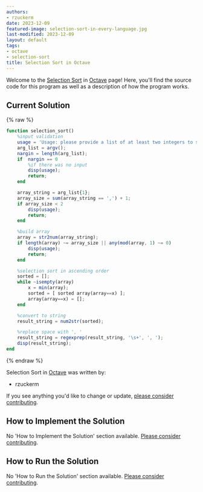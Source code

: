 ```yaml
---
authors:
- rzuckerm
date: 2023-12-09
featured-image: selection-sort-in-every-language.jpg
last-modified: 2023-12-09
layout: default
tags:
- octave
- selection-sort
title: Selection Sort in Octave
---
```


Welcome to the [Selection Sort](https://sampleprograms.io/projects/selection-sort) in [Octave](https://sampleprograms.io/languages/octave) page! Here, you'll find the source code for this program as well as a description of how the program works.

## Current Solution

{% raw %}

```octave
function selection_sort()
    %input validation
    usage = 'Usage: please provide a list of at least two integers to sort in the format "1, 2, 3, 4, 5"';
    arg_list = argv();
    nargin = length(arg_list);
    if  nargin == 0
        %if there was no input
        disp(usage);
        return;
    end

    array_string = arg_list{1};
    array_size = sum(array_string == ',') + 1;
    if array_size < 2
        disp(usage);
        return;
    end

    %build array
    array = str2num(array_string);
    if length(array) ~= array_size || any(mod(array, 1) ~= 0)
        disp(usage);
        return;
    end

    %selection sort in ascending order
    sorted = [];
    while ~isempty(array)
        x = min(array);
        sorted = [ sorted array(array==x) ];
        array(array==x) = [];  
    end

    %convert to string
    result_string = num2str(sorted);

    %replace space with ', '
    result_string = regexprep(result_string, '\s+', ', ');
    disp(result_string);
end

```

{% endraw %}

Selection Sort in [Octave](https://sampleprograms.io/languages/octave) was written by:

- rzuckerm

If you see anything you'd like to change or update, [please consider contributing](https://github.com/TheRenegadeCoder/sample-programs).

## How to Implement the Solution

No 'How to Implement the Solution' section available. [Please consider contributing](https://github.com/TheRenegadeCoder/sample-programs-website).

## How to Run the Solution

No 'How to Run the Solution' section available. [Please consider contributing](https://github.com/TheRenegadeCoder/sample-programs-website).